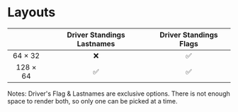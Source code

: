 Layouts
=================

|          | Driver Standings Lastnames | Driver Standings Flags |
|:--------:|:--------------------------:|:----------------------:|
| 64 × 32  |             ❌              |           ✅            |
| 128 × 64 |             ✅              |           ✅            |

Notes: Driver's Flag & Lastnames are exclusive options. There is not enough space to render both, so only one can be 
picked at a time.